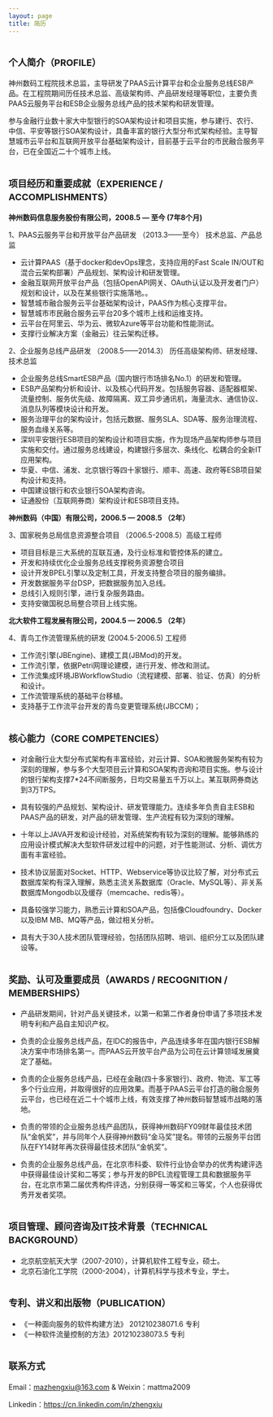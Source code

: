 ```yaml
---
layout: page
title: 简历
---
```


# <font size=4> 个人简介（PROFILE） </font>

神州数码工程院技术总监，主导研发了PAAS云计算平台和企业服务总线ESB产品。在工程院期间历任技术总监、高级架构师、产品研发经理等职位，主要负责PAAS云服务平台和ESB企业服务总线产品的技术架构和研发管理。

参与金融行业数十家大中型银行的SOA架构设计和项目实施，参与建行、农行、中信、平安等银行SOA架构设计，具备丰富的银行大型分布式架构经验。主导智慧城市云平台和互联网开放平台基础架构设计，目前基于云平台的市民融合服务平台，已在全国近二十个城市上线。


# <font size=4>项目经历和重要成就（EXPERIENCE / ACCOMPLISHMENTS）</font> 

**神州数码信息服务股份有限公司，2008.5 — 至今 (7年8个月)**

1、PAAS云服务平台和开放平台产品研发 （2013.3——至今） 技术总监、产品总监

- 云计算PAAS（基于docker和devOps理念，支持应用的Fast Scale IN/OUT和混合云架构部署）产品规划、架构设计和研发管理。
- 金融互联网开放平台产品（包括OpenAPI网关、OAuth认证以及开发者门户）规划和设计，以及在某些银行实施落地。。
- 智慧城市融合服务云平台基础架构设计，PAAS作为核心支撑平台。
- 智慧城市市民融合服务云平台20多个城市上线和运维支持。
- 云平台在阿里云、华为云、微软Azure等平台功能和性能测试。
- 支撑行业解决方案（金融云）往云架构迁移。

2、企业服务总线产品研发 （2008.5——2014.3） 历任高级架构师、研发经理、技术总监

- 企业服务总线SmartESB产品（国内银行市场排名No.1）的研发和管理。
- ESB产品架构分析和设计、以及核心代码开发。包括服务容器、适配器框架、流量控制、服务优先级、故障隔离、双工异步通讯机，海量流水、通信协议、消息队列等模块设计和开发。
- 服务治理平台的架构设计，包括元数据、服务SLA、SDA等、服务治理流程、服务血缘关系等。
- 深圳平安银行ESB项目的架构设计和项目实施，作为现场产品架构师参与项目实施和交付。通过服务总线建设，构建银行多层次、条线化、松耦合的全新IT应用架构。
- 华夏、中信、浦发、北京银行等四十家银行、顺丰、高速、政府等ESB项目架构设计和支持。
- 中国建设银行和农业银行SOA架构咨询。
- 证通股份（互联网券商）架构设计和ESB项目支持。


**神州数码（中国）有限公司，2006.5 — 2008.5 （2年）**

3、国家税务总局信息资源整合项目 （2006.5-2008.5）高级工程师

- 项目目标是三大系统的互联互通，及行业标准和管控体系的建立。
- 开发和持续优化企业服务总线支撑税务资源整合项目
- 设计开发BPEL引擎以及定制工具，开发支持整合项目的服务编排。
- 开发数据服务平台DSP，把数据服务加入总线。
- 总线引入规则引擎，进行复杂服务路由。
- 支持安徽国税总局整合项目上线实施。


**北大软件工程发展有限公司，2004.5 — 2006.5 （2年）**

4、青鸟工作流管理系统的研发 (2004.5-2006.5)  工程师

- 工作流引擎(JBEngine)、建模工具(JBMod)的开发。
- 工作流引擎，依据Petri网理论建模，进行开发、修改和测试。
- 工作流集成环境JBWorkflowStudio（流程建模、部署、验证、仿真）的分析和设计。
- 工作流管理系统的基础平台移植。
- 支持基于工作流平台开发的青鸟变更管理系统(JBCCM)； 

# <font size=4> 核心能力（CORE COMPETENCIES） </font>

- 对金融行业大型分布式架构有丰富经验，对云计算、SOA和微服务架构有较为深刻的理解，参与多个大型项目云计算和SOA架构咨询和项目实施。参与设计的银行架构支撑7*24不间断服务，日均交易量五千万以上。某互联网券商达到3万TPS。

- 具有较强的产品规划、架构设计、研发管理能力。连续多年负责自主ESB和PAAS产品的研发，对产品的研发管理、生产流程有较为深刻的理解。

- 十年以上JAVA开发和设计经验，对系统架构有较为深刻的理解。能够熟练的应用设计模式解决大型软件研发过程中的问题，对于性能测试、分析、调优方面有丰富经验。

- 技术协议层面对Socket、HTTP、Webservice等协议比较了解，对分布式云数据库架构有深入理解，熟悉主流关系数据库（Oracle、MySQL等）、非关系数据库Mongodb以及缓存（memcache、redis等）。

- 具备较强学习能力，熟悉云计算和SOA产品，包括像Cloudfoundry、Docker以及IBM MB、MQ等产品，做过相关分析。

- 具有大于30人技术团队管理经验，包括团队招聘、培训、组织分工以及团队建设等。


# <font size=4>奖励、认可及重要成员（AWARDS / RECOGNITION / MEMBERSHIPS） </font>


- 产品研发期间，针对产品关键技术，以第一和第二作者身份申请了多项技术发明专利和产品自主知识产权。

- 负责的企业服务总线产品，在IDC的报告中，产品连续多年在国内银行ESB解决方案中市场排名第一。而PAAS云开放平台产品为公司在云计算领域发展奠定了基础。

- 负责的企业服务总线产品，已经在金融(四十多家银行)、政府、物流、军工等多个行业应用，并取得很好的应用效果。而基于PAAS云平台打造的融合服务云平台，也已经在近二十个城市上线，有效支撑了神州数码智慧城市战略的落地。

- 负责的带领的企业服务总线产品团队，获得神州数码FY09财年最佳技术团队“金帆奖”，并与同年个人获得神州数码“金马奖”提名。带领的云服务平台团队在FY14财年再次获得最佳技术团队“金帆奖”。

- 负责的企业服务总线产品，在北京市科委、软件行业协会举办的优秀构建评选中获得最佳设计奖和二等奖；参与开发的BPEL流程管理工具和数据服务平台，在北京市第二届优秀构件评选，分别获得一等奖和三等奖，个人也获得优秀开发者奖项。


# <font size=4>项目管理、顾问咨询及IT技术背景（TECHNICAL BACKGROUND） </font>

- 北京航空航天大学（2007-2010），计算机软件工程专业，硕士。
- 北京石油化工学院（2000-2004），计算机科学与技术专业，学士。

# <font size=4>专利、讲义和出版物（PUBLICATION） </font>

- 《一种面向服务的软件构建方法》 201210238071.6 专利
- 《一种软件流量控制的方法》201210238073.5 专利



# <font size=4>联系方式 </font>

Email：mazhengxiu@163.com  &  Weixin：mattma2009

Linkedin：https://cn.linkedin.com/in/zhengxiu



